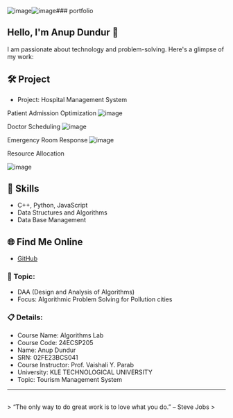 ![image](https://github.com/user-attachments/assets/1f23c88d-b595-463f-9bf4-6140c02f5860)![image](https://github.com/user-attachments/assets/961d355c-d7d4-499c-8846-b3fd43240011)### portfolio

## Hello, I'm Anup Dundur 👋

I am passionate about technology and problem-solving. Here's a glimpse of my work:

## 🛠 Project
- Project: Hospital Management System

 Patient Admission Optimization
![image](https://github.com/user-attachments/assets/3def5315-ed52-446c-af5e-b15d940cbb24)

Doctor Scheduling
![image](https://github.com/user-attachments/assets/a65938d3-a06f-491c-a25f-3bf60489b830)

Emergency Room Response
![image](https://github.com/user-attachments/assets/e9f6bd0e-1a3b-4ba9-a661-e3bb6c81cbfe)

Resource Allocation

![image](https://github.com/user-attachments/assets/c3023174-1097-4fed-a221-f978110932a6)





## 🚀 Skills
- C++, Python, JavaScript
- Data Structures and Algorithms
- Data Base Management

## 🌐 Find Me Online
- [GitHub](https://github.com/your-github-Akashk132)

### 🎯 Topic: 

- DAA (Design and Analysis of Algorithms)  
- Focus: Algorithmic Problem Solving for Pollution cities  

### 📋 Details:

- Course Name: Algorithms Lab 
- Course Code: 24ECSP205 
- Name: Anup Dundur
- SRN: 02FE23BCS041
- Course Instructor: Prof. Vaishali Y. Parab 
- University: KLE TECHNOLOGICAL UNIVERSITY
- Topic: Tourism Management System

---


<br> 
> “The only way to do great work is to love what you do.” – Steve Jobs
>

